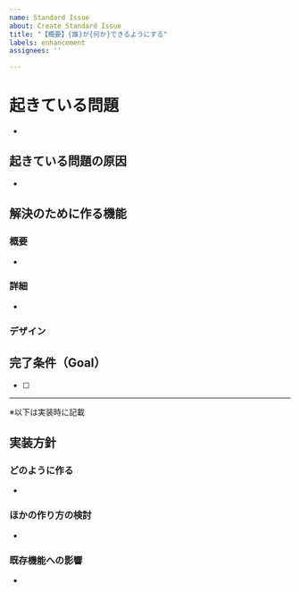 ```yaml
---
name: Standard Issue
about: Create Standard Issue
title: "【概要】{誰}が{何か}できるようにする"
labels: enhancement
assignees: ''

---
```


# 起きている問題
-
## 起きている問題の原因
-
## 解決のために作る機能
### 概要
- 
### 詳細
- 
### デザイン

## 完了条件（Goal）
- [ ]

---
※以下は実装時に記載
## 実装方針
### どのように作る
<!-- DBからどう値を取得し、書き込むか 、参考にするファイルは何か、など-->
- 
### ほかの作り方の検討
- 
### 既存機能への影響
-
